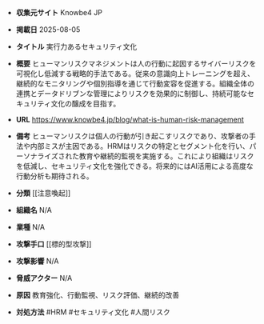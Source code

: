 - **収集元サイト**
Knowbe4 JP

- **掲載日**
2025-08-05

- **タイトル**
実行力あるセキュリティ文化

- **概要**
ヒューマンリスクマネジメントは人の行動に起因するサイバーリスクを可視化し低減する戦略的手法である。従来の意識向上トレーニングを超え、継続的なモニタリングや個別指導を通じて行動変容を促進する。組織全体の連携とデータドリブンな管理によりリスクを効果的に制御し、持続可能なセキュリティ文化の醸成を目指す。

- **URL**
https://www.knowbe4.jp/blog/what-is-human-risk-management

- **備考**
ヒューマンリスクは個人の行動が引き起こすリスクであり、攻撃者の手法や内部ミスが主因である。HRMはリスクの特定とセグメント化を行い、パーソナライズされた教育や継続的監視を実施する。これにより組織はリスクを低減し、セキュリティ文化を強化できる。将来的にはAI活用による高度な行動分析も期待される。

- **分類**
[[注意喚起]]

- **組織名**
N/A

- **業種**
N/A

- **攻撃手口**
[[標的型攻撃]]

- **攻撃影響**
N/A

- **脅威アクター**
N/A

- **原因**
教育強化、行動監視、リスク評価、継続的改善

- **対処方法**
#HRM #セキュリティ文化 #人間リスク
